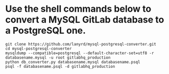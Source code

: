 # Use the shell commands below to convert a MySQL GitLab database to a PostgreSQL one.

```
git clone https://github.com/lanyrd/mysql-postgresql-converter.git
cd mysql-postgresql-converter
mysqldump --compatible=postgresql --default-character-set=utf8 -r databasename.mysql -u root gitlabhq_production
python db_converter.py databasename.mysql databasename.psql
psql -f databasename.psql -d gitlabhq_production
```
